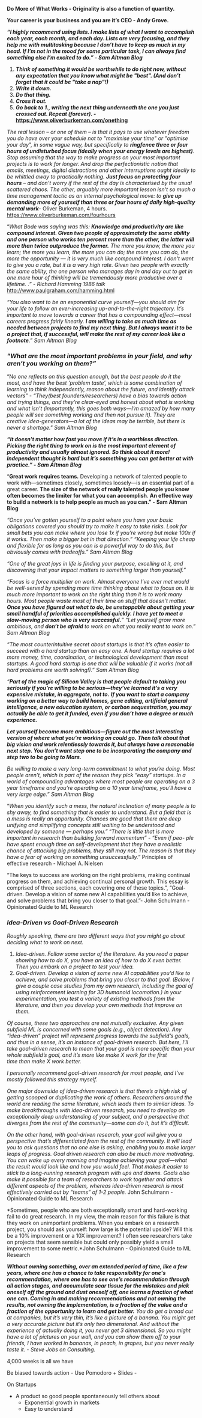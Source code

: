 
**Do More of What Works - Originality is also a function of quantity.** 

**Your career is your business and you are it’s CEO - Andy Grove.** 

***“I highly recommend using lists. I make lists of what I want to accomplish each year, each month, and each day. Lists are very focusing, and they help me with multitasking because I don’t have to keep as much in my head. If I’m not in the mood for some particular task, I can always find something else I’m excited to do.” - Sam Altman Blog***

1. ***Think of something it would be worthwhile to do right now, without any expectation that you know what might be "best". (And don't forget that it could be "take a nap"!)***
2. ***Write it down.***
3. ***Do that thing.***
4. ***Cross it out.***
5. ***Go back to 1., writing the next thing underneath the one you just crossed out. Repeat (forever). -* https://www.oliverburkeman.com/onething** 

*The real lesson – or one of them – is that it pays to use whatever freedom you do have over your schedule not to "maximise your time" or "optimise your day", in some vague way, but specifically to **ringfence three or four hours of undisturbed focus (ideally when your energy levels are highest)**. Stop assuming that the way to make progress on your most important projects is to work for longer. And drop the perfectionistic notion that emails, meetings, digital distractions and other interruptions ought ideally to be whittled away to practically nothing. **Just focus on protecting four hours** – and don't worry if the rest of the day is characterised by the usual scattered chaos.* *The other, arguably more important lesson isn't so much a time management tactic as an internal psychological move: to **give up demanding more of yourself than three or four hours of daily high-quality mental work***- Oliver Burkeman, 4 hours. https://www.oliverburkeman.com/fourhours 

“*What Bode was saying was this: **Knowledge and productivity are like compound interest. Given two people of approximately the same ability and one person who works ten percent more than the other, the latter will more than twice outproduce the former.** The more you know, the more you learn; the more you learn, the more you can do; the more you can do, the more the opportunity — it is very much like compound interest. I don't want to give you a rate, but it is a very high rate. Given two people with exactly the same ability, the one person who manages day in and day out to get in one more hour of thinking will be tremendously more productive over a lifetime. .” - Richard Hamming 1986 talk* http://www.paulgraham.com/hamming.html 

*“You also want to be an exponential curve yourself—you should aim for your life to follow an ever-increasing up-and-to-the-right trajectory. It’s important to move towards a career that has a compounding effect—most careers progress fairly linearly. **I am willing to take as much time as needed between projects to find my next thing. But I always want it to be a project that, if successful, will make the rest of my career look like a footnote**.” Sam Altman Blog*

### ***"What are the most important problems in your field, and why aren’t you working on them?”***

“N*o one reflects on this question enough, but the best people do it the most, and have the best ‘problem taste’, which is some combination of learning to think independently, reason about the future, and identify attack vectors” - “They(best founders/researchers) have a bias towards action and trying things, and they’re clear-eyed and honest about what is working and what isn’t (importantly, this goes both ways—I’m amazed by how many people will see something working and then not pursue it). They are creative idea-generators—a lot of the ideas may be terrible, but there is never a shortage." Sam Altman Blog* 

***“It doesn’t matter how fast you move if it’s in a worthless direction. Picking the right thing to work on is the most important element of productivity and usually almost ignored. So think about it more! Independent thought is hard but it’s something you can get better at with practice.” - Sam Altman Blog***

“**Great work requires teams.** Developing a network of talented people to work with—sometimes closely, sometimes loosely—is an essential part of a great career. **The size of the network of really talented people you know often becomes the limiter for what you can accomplish**. **An effective way to build a network is to help people as much as you can.” - Sam Altman Blog**

*“Once you’ve gotten yourself to a point where you have your basic obligations covered you should try to make it easy to take risks. Look for small bets you can make where you lose 1x if you’re wrong but make 100x if it works. Then make a bigger bet in that direction.” “Keeping your life cheap and flexible for as long as you can is a powerful way to do this, but obviously comes with tradeoffs.” Sam Altman Blog*

*“One of the great joys in life is finding your purpose, excelling at it, and discovering that your impact matters to something larger than yourself.”*

*“Focus is a force multiplier on work. Almost everyone I’ve ever met would be well-served by spending more time thinking about what to focus on. It is much more important to work on the right thing than it is to work many hours. Most people waste most of their time on stuff that doesn’t matter. **Once you have figured out what to do, be unstoppable about getting your small handful of priorities accomplished quickly. I have yet to meet a slow-moving person who is very successful.**” “Let yourself grow more ambitious, and **don’t be afraid** to work on what you really want to work on.” Sam Altman Blog*

*“The most counterintuitive secret about startups is that it’s often easier to succeed with a hard startup than an easy one. A hard startup requires a lot more money, time, coordination, or technological development than most startups. A good hard startup is one that will be valuable if it works (not all hard problems are worth solving!).” Sam Altman Blog*

*“**Part of the magic of Silicon Valley is that people default to taking you seriously if you’re willing to be serious—they’ve learned it’s a very expensive mistake, in aggregate, not to.**  **If you want to start a company working on a better way to build homes, gene editing, artificial general intelligence, a new education system, or carbon sequestration, you may actually be able to get it funded, even if you don’t have a degree or much experience.***

***Let yourself become more ambitious—figure out the most interesting version of where what you’re working on could go.  Then talk about that big vision and work relentlessly towards it, but always have a reasonable next step. You don’t want step one to be incorporating the company and step two to be going to Mars.***

*Be willing to make a very long-term commitment to what you’re doing.  Most people aren’t, which is part of the reason they pick “easy” startups.  In a world of compounding advantages where most people are operating on a 3 year timeframe and you’re operating on a 10 year timeframe, you’ll have a very large edge.” Sam Altman Blog*

“*When you identify such a mess, the natural inclination of many people is to shy away, to find something that is easier to understand. But a field that is a mess is really an opportunity. Chances are good that there are deep unifying and simplifying concepts still waiting to be understood and developed by someone — perhaps you.”* “*There is little that is more important in research than building forward momentum” - “Even if peo- ple have spent enough time on self-development that they have a realistic chance of attacking big problems, they still may not. The reason is that they have a fear of working on something unsuccessfully.”* Principles of effective research - Michael A. Nielsen

“The keys to success are working on the right problems, making continual progress on them, and achieving continual personal growth. This essay is comprised of three sections, each covering one of these topics.”, “Goal-driven. Develop a vision of some new AI capabilities you’d like to achieve, and solve problems that bring you closer to that goal.”- John Schulmann - Opinionated Guide to ML Research 

### ***Idea-Driven vs Goal-Driven Research***

*Roughly speaking, there are two different ways that you might go about deciding what to work on next.*

1. *Idea-driven. Follow some sector of the literature. As you read a paper showing how to do X, you have an idea of how to do X even better. Then you embark on a project to test your idea.*
2. *Goal-driven. Develop a vision of some new AI capabilities you’d like to achieve, and solve problems that bring you closer to that goal. (Below, I give a couple case studies from my own research, including the goal of using reinforcement learning for 3D humanoid locomotion.) In your experimentation, you test a variety of existing methods from the literature, and then you develop your own methods that improve on them.*

*Of course, these two approaches are not mutually exclusive. Any given subfield ML is concerned with some goals (e.g., object detection). Any “idea-driven” project will represent progress towards the subfield’s goals, and thus in a sense, it’s an instance of goal-driven research. But here, I’ll take goal-driven research to mean that your goal is more specific than your whole subfield’s goal, and it’s more like make X work for the first time than make X work better.*

*I personally recommend goal-driven research for most people, and I’ve mostly followed this strategy myself.*

*One major downside of idea-driven research is that there’s a high risk of getting scooped or duplicating the work of others. Researchers around the world are reading the same literature, which leads them to similar ideas. To make breakthroughs with idea-driven research, you need to develop an exceptionally deep understanding of your subject, and a perspective that diverges from the rest of the community—some can do it, but it’s difficult.*

*On the other hand, with goal-driven research, your goal will give you a perspective that’s differentiated from the rest of the community. It will lead you to ask questions that no one else is asking, enabling you to make larger leaps of progress. Goal driven research can also be much more motivating. You can wake up every morning and imagine achieving your goal—what the result would look like and how you would feel. That makes it easier to stick to a long-running research program with ups and downs. Goals also make it possible for a team of researchers to work together and attack different aspects of the problem, whereas idea-driven research is most effectively carried out by “teams” of 1-2 people.* John Schulmann - Opinionated Guide to ML Research 

*Sometimes, people who are both exceptionally smart and hard-working fail to do great research. In my view, the main reason for this failure is that they work on unimportant problems. When you embark on a research project, you should ask yourself: how large is the potential upside? Will this be a 10% improvement or a 10X improvement? I often see researchers take on projects that seem sensible but could only possibly yield a small improvement to some metric.*John Schulmann - Opinionated Guide to ML Research 

***Without owning something, over an extended period of time, like a few years, where one has a chance to take responsibility for one's recommendation, where one has to see one’s recommendation through all action stages, and accumulate scar tissue for the mistakes and pick oneself off the ground and dust oneself off, one learns a fraction of what one can. Coming in and making recommendations and not owning the results, not owning the implementation, is a fraction of the value and a fraction of the opportunity to learn and get better.** You do get a broad cut at companies, but it’s very thin, it’s like a picture of a banana. You might get a very accurate picture but it’s only two dimensional. And without the experience of actually doing it, you never get 3 dimensional. So you might have a lot of pictures on your wall, and you can show them off to your friends, I have worked in bananas, in peach, in grapes, but you never really taste it. - Steve Jobs on Consulting.* 

4,000 weeks is all we have

Be biased towards action - Use Pomodoro + Slides -

On Startups 

- A product so good people spontaneously tell others about
    - Exponential growth in markets
    - Easy to understand

